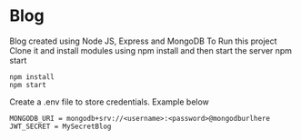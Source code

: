 # Blog
Blog created using Node JS, Express and MongoDB
To Run this project Clone it and install modules using npm install and then start the server npm start
```
npm install
npm start
```
Create a .env file to store credentials. Example below
```
MONGODB_URI = mongodb+srv://<username>:<password>@mongodburlhere
JWT_SECRET = MySecretBlog
```